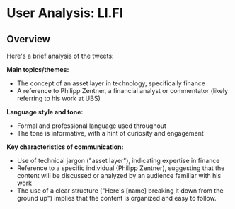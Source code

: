 # User Analysis: LI.FI

## Overview

Here's a brief analysis of the tweets:

**Main topics/themes:**

* The concept of an asset layer in technology, specifically finance
* A reference to Philipp Zentner, a financial analyst or commentator (likely referring to his work at UBS)

**Language style and tone:**

* Formal and professional language used throughout
* The tone is informative, with a hint of curiosity and engagement

**Key characteristics of communication:**

* Use of technical jargon ("asset layer"), indicating expertise in finance
* Reference to a specific individual (Philipp Zentner), suggesting that the content will be discussed or analyzed by an audience familiar with his work
* The use of a clear structure ("Here's [name] breaking it down from the ground up") implies that the content is organized and easy to follow.